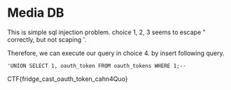 # Media DB

This is simple sql injection problem. choice 1, 2, 3 seems to escape " correctly, but not scaping '.

Therefore, we can execute our query in choice 4. by insert following query.

```
'UNION SELECT 1, oauth_token FROM oauth_tokens WHERE 1;--
```

CTF{fridge_cast_oauth_token_cahn4Quo}